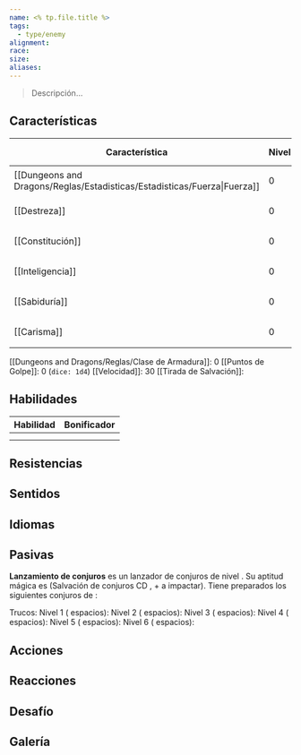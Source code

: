 ```yaml
---
name: <% tp.file.title %>
tags:
  - type/enemy
alignment: 
race: 
size: 
aliases:
---
```

> Descripción...

## Características

| Característica                                                           | Nivel | Bonificador | Lanzar dado      |
| ------------------------------------------------------------------------ | ----- | ----------- | ---------------- |
| [[Dungeons and Dragons/Reglas/Estadisticas/Estadisticas/Fuerza\|Fuerza]] | 0     | 0           | `dice: 1d20 + 0` |
| [[Destreza]]                                                             | 0     | 0           | `dice: 1d20 + 0` |
| [[Constitución]]                                                         | 0     | 0           | `dice: 1d20 + 0` |
| [[Inteligencia]]                                                         | 0     | 0           | `dice: 1d20 + 0` |
| [[Sabiduría]]                                                            | 0     | 0           | `dice: 1d20 + 0` |
| [[Carisma]]                                                              | 0     | 0           | `dice: 1d20 + 0` |

[[Dungeons and Dragons/Reglas/Clase de Armadura]]: 0
[[Puntos de Golpe]]: 0 (`dice: 1d4`)
[[Velocidad]]: 30
[[Tirada de Salvación]]:

## Habilidades

| Habilidad | Bonificador |
| --------- | ----------- |
|           |             |
|           |             |

## Resistencias



## Sentidos



## Idiomas



## Pasivas

**Lanzamiento de conjuros**
 es un lanzador de conjuros de nivel . Su aptitud mágica es  (Salvación de conjuros CD , + a impactar). Tiene preparados los siguientes conjuros de :

Trucos: 
Nivel 1 ( espacios): 
Nivel 2 ( espacios): 
Nivel 3 ( espacios): 
Nivel 4 ( espacios): 
Nivel 5 ( espacios): 
Nivel 6 ( espacios):

## Acciones



## Reacciones



## Desafío



## Galería


